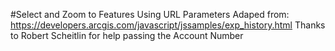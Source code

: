 #Select and Zoom to Features Using URL Parameters
Adaped from: https://developers.arcgis.com/javascript/jssamples/exp_history.html
Thanks to Robert Scheitlin for help passing the Account Number